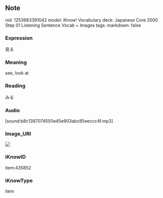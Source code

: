 ## Note
nid: 1253683391042
model: iKnow! Vocabulary
deck: Japanese Core 2000 Step 01 Listening Sentence Vocab + Images
tags: 
markdown: false

### Expression
見る

### Meaning
see, look at

### Reading
みる

### Audio
[sound:b8c1387074550e45e903abc85eeccc4f.mp3]

### Image_URI
<!DOCTYPE html>
<title></title>
<img src="3cd89e12c220c61640273a27d8d567f4.jpg">



### iKnowID
item:435852

### iKnowType
item
